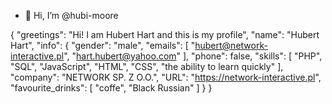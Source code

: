 - 👋 Hi, I’m @hubi-moore
<!---
hubi-moore/hubi-moore is a ✨ special ✨ repository because its `README.md` (this file) appears on your GitHub profile.
You can click the Preview link to take a look at your changes.
--->
{
  "greetings": "Hi! I am Hubert Hart and this is my profile",
  "name": "Hubert Hart",
  "info": {
    "gender": "male",
    "emails": [
      "hubert@network-interactive.pl",
      "hart.hubert@yahoo.com"
    ],
    "phone": false,
    "skills": [
      "PHP",
      "SQL",
      "JavaScript",
      "HTML",
      "CSS",
      "the ability to learn quickly"
    ],
    "company": "NETWORK SP. Z O.O.",
    "URL": "https://network-interactive.pl",
    "favourite_drinks": [
      "coffe",
      "Black Russian"
    ]
  }
}
